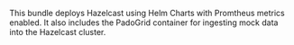 This bundle deploys Hazelcast using Helm Charts with Promtheus metrics enabled. It also includes the PadoGrid container for ingesting mock data into the Hazelcast cluster.
